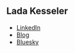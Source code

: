 ## Lada Kesseler

* [LinkedIn](https://www.linkedin.com/in/lada-kesseler/)
* [Blog](https://lexler.substack.com/)
* [Bluesky](https://bsky.app/profile/lexler.bsky.social)
